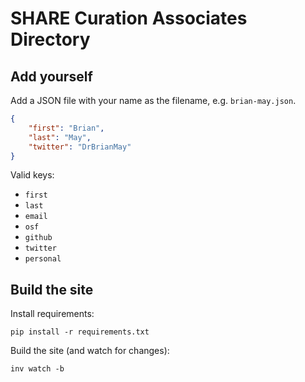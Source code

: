 # SHARE Curation Associates Directory

## Add yourself

Add a JSON file with your name as the filename, e.g. `brian-may.json`.

```json
{
    "first": "Brian",
    "last": "May",
    "twitter": "DrBrianMay"
}
```


Valid keys:

- `first`
- `last`
- `email`
- `osf`
- `github`
- `twitter`
- `personal`

## Build the site

Install requirements:

```
pip install -r requirements.txt
```

Build the site (and watch for changes):

```
inv watch -b
```
